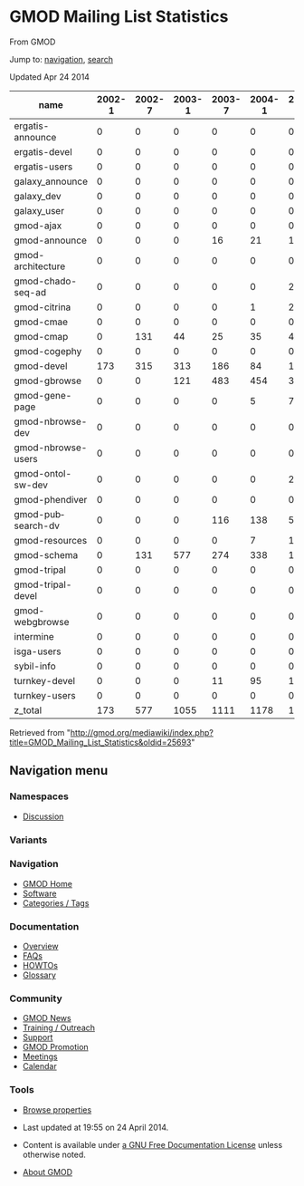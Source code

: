 <div id="mw-page-base" class="noprint">

</div>

<div id="mw-head-base" class="noprint">

</div>

<div id="content" class="mw-body" role="main">

<span id="top"></span>

<div id="mw-js-message" style="display:none;">

</div>



# <span dir="auto">GMOD Mailing List Statistics</span>

<div id="bodyContent">

<div id="siteSub">

From GMOD

</div>

<div id="contentSub">

</div>

<div id="jump-to-nav" class="mw-jump">

Jump to: [navigation](#mw-navigation), [search](#p-search)

</div>

<div id="mw-content-text" class="mw-content-ltr" lang="en" dir="ltr">

Updated Apr 24 2014

| name | 2002-1 | 2002-7 | 2003-1 | 2003-7 | 2004-1 | 2004-7 | 2005-1 | 2005-7 | 2006-1 | 2006-7 | 2007-1 | 2007-7 | 2008-1 | 2008-7 | 2009-1 | 2009-7 | 2010-1 | 2010-7 | 2011-1 | 2011-7 | 2012-1 | 2012-7 | 2013-1 | 2013-7 | 2014-1 |
|----|----|----|----|----|----|----|----|----|----|----|----|----|----|----|----|----|----|----|----|----|----|----|----|----|----|
| ergatis-announce | 0 | 0 | 0 | 0 | 0 | 0 | 0 | 0 | 0 | 0 | 0 | 1 | 0 | 0 | 1 | 0 | 0 | 0 | 0 | 1 | 0 | 0 | 0 | 0 | 0 |
| ergatis-devel | 0 | 0 | 0 | 0 | 0 | 0 | 0 | 0 | 0 | 0 | 0 | 5 | 4 | 4 | 4 | 2 | 5 | 7 | 7 | 13 | 1 | 0 | 0 | 1 | 0 |
| ergatis-users | 0 | 0 | 0 | 0 | 0 | 0 | 0 | 0 | 0 | 0 | 0 | 0 | 39 | 98 | 114 | 172 | 73 | 144 | 134 | 61 | 76 | 0 | 0 | 0 | 0 |
| galaxy_announce | 0 | 0 | 0 | 0 | 0 | 0 | 0 | 0 | 0 | 0 | 0 | 0 | 0 | 0 | 0 | 0 | 0 | 0 | 0 | 4 | 23 | 18 | 33 | 14 | 14 |
| galaxy_dev | 0 | 0 | 0 | 0 | 0 | 0 | 0 | 0 | 0 | 0 | 0 | 0 | 0 | 263 | 239 | 1091 | 1335 | 1184 | 1808 | 2043 | 2338 | 2224 | 2760 | 2512 | 1380 |
| galaxy_user | 0 | 0 | 0 | 0 | 0 | 0 | 0 | 0 | 110 | 88 | 12 | 8 | 47 | 158 | 108 | 327 | 382 | 502 | 1088 | 1070 | 923 | 887 | 605 | 723 | 303 |
| gmod-ajax | 0 | 0 | 0 | 0 | 0 | 0 | 0 | 0 | 0 | 24 | 118 | 23 | 2 | 3 | 32 | 166 | 81 | 226 | 53 | 22 | 136 | 163 | 298 | 472 | 281 |
| gmod-announce | 0 | 0 | 0 | 16 | 21 | 12 | 15 | 17 | 8 | 6 | 6 | 5 | 12 | 11 | 9 | 13 | 7 | 21 | 10 | 8 | 6 | 7 | 16 | 9 | 11 |
| gmod-architecture | 0 | 0 | 0 | 0 | 0 | 0 | 33 | 52 | 34 | 11 | 5 | 2 | 8 | 3 | 13 | 22 | 1 | 1 | 0 | 1 | 1 | 2 | 0 | 1 | 1 |
| gmod-chado-seq-ad | 0 | 0 | 0 | 0 | 0 | 223 | 8 | 0 | 2 | 4 | 0 | 1 | 0 | 0 | 4 | 1 | 0 | 1 | 2 | 0 | 0 | 0 | 1 | 0 | 0 |
| gmod-citrina | 0 | 0 | 0 | 0 | 1 | 24 | 3 | 2 | 3 | 0 | 0 | 0 | 0 | 0 | 0 | 3 | 0 | 0 | 0 | 0 | 0 | 0 | 0 | 0 | 0 |
| gmod-cmae | 0 | 0 | 0 | 0 | 0 | 0 | 0 | 0 | 0 | 0 | 1 | 1 | 0 | 0 | 0 | 0 | 0 | 0 | 0 | 0 | 0 | 0 | 0 | 0 | 0 |
| gmod-cmap | 0 | 131 | 44 | 25 | 35 | 47 | 82 | 54 | 118 | 53 | 13 | 29 | 68 | 80 | 22 | 21 | 20 | 6 | 5 | 2 | 1 | 1 | 0 | 1 | 0 |
| gmod-cogephy | 0 | 0 | 0 | 0 | 0 | 0 | 0 | 0 | 0 | 0 | 0 | 0 | 0 | 0 | 0 | 0 | 0 | 1 | 5 | 0 | 0 | 1 | 0 | 0 | 0 |
| gmod-devel | 173 | 315 | 313 | 186 | 84 | 105 | 161 | 73 | 46 | 42 | 68 | 143 | 42 | 53 | 39 | 81 | 105 | 85 | 56 | 52 | 48 | 5 | 29 | 28 | 27 |
| gmod-gbrowse | 0 | 0 | 121 | 483 | 454 | 338 | 528 | 836 | 508 | 538 | 402 | 363 | 436 | 989 | 1248 | 1406 | 1916 | 1803 | 1353 | 902 | 791 | 609 | 578 | 353 | 188 |
| gmod-gene-page | 0 | 0 | 0 | 0 | 5 | 7 | 3 | 3 | 0 | 0 | 0 | 0 | 0 | 0 | 0 | 0 | 0 | 0 | 0 | 0 | 0 | 0 | 0 | 0 | 0 |
| gmod-nbrowse-dev | 0 | 0 | 0 | 0 | 0 | 0 | 0 | 0 | 0 | 0 | 0 | 0 | 0 | 0 | 7 | 3 | 0 | 0 | 0 | 0 | 0 | 0 | 0 | 0 | 0 |
| gmod-nbrowse-users | 0 | 0 | 0 | 0 | 0 | 0 | 0 | 0 | 0 | 0 | 0 | 0 | 0 | 0 | 39 | 18 | 2 | 0 | 1 | 0 | 0 | 0 | 0 | 0 | 0 |
| gmod-ontol-sw-dev | 0 | 0 | 0 | 0 | 0 | 23 | 91 | 16 | 49 | 1 | 1 | 0 | 0 | 0 | 0 | 0 | 0 | 0 | 0 | 0 | 0 | 0 | 0 | 0 | 0 |
| gmod-phendiver | 0 | 0 | 0 | 0 | 0 | 0 | 0 | 0 | 0 | 0 | 0 | 0 | 0 | 0 | 0 | 0 | 0 | 16 | 69 | 18 | 26 | 0 | 6 | 0 | 0 |
| gmod-pubsearch-dv | 0 | 0 | 0 | 116 | 138 | 58 | 95 | 132 | 118 | 4 | 3 | 1 | 0 | 0 | 2 | 0 | 0 | 0 | 0 | 0 | 0 | 0 | 0 | 0 | 0 |
| gmod-resources | 0 | 0 | 0 | 0 | 7 | 1 | 30 | 1 | 0 | 0 | 0 | 0 | 0 | 0 | 0 | 0 | 0 | 0 | 0 | 0 | 0 | 0 | 0 | 0 | 0 |
| gmod-schema | 0 | 131 | 577 | 274 | 338 | 189 | 395 | 376 | 264 | 217 | 458 | 300 | 149 | 142 | 151 | 159 | 432 | 397 | 389 | 104 | 124 | 12 | 191 | 152 | 220 |
| gmod-tripal | 0 | 0 | 0 | 0 | 0 | 0 | 0 | 0 | 0 | 0 | 0 | 0 | 0 | 0 | 0 | 3 | 54 | 40 | 99 | 108 | 64 | 70 | 113 | 97 | 278 |
| gmod-tripal-devel | 0 | 0 | 0 | 0 | 0 | 0 | 0 | 0 | 0 | 0 | 0 | 0 | 0 | 0 | 0 | 0 | 0 | 0 | 87 | 31 | 67 | 78 | 79 | 52 | 4 |
| gmod-webgbrowse | 0 | 0 | 0 | 0 | 0 | 0 | 0 | 0 | 0 | 0 | 0 | 0 | 0 | 0 | 0 | 0 | 0 | 8 | 9 | 6 | 42 | 8 | 20 | 2 | 2 |
| intermine | 0 | 0 | 0 | 0 | 0 | 0 | 0 | 0 | 0 | 0 | 0 | 0 | 0 | 0 | 35 | 243 | 151 | 230 | 255 | 435 | 244 | 315 | 596 | 316 | 90 |
| isga-users | 0 | 0 | 0 | 0 | 0 | 0 | 0 | 0 | 0 | 0 | 0 | 0 | 0 | 0 | 0 | 0 | 1 | 8 | 6 | 0 | 0 | 0 | 0 | 0 | 0 |
| sybil-info | 0 | 0 | 0 | 0 | 0 | 0 | 0 | 0 | 0 | 0 | 0 | 0 | 0 | 18 | 8 | 6 | 2 | 8 | 2 | 11 | 12 | 5 | 11 | 31 | 3 |
| turnkey-devel | 0 | 0 | 0 | 11 | 95 | 127 | 187 | 41 | 12 | 16 | 42 | 7 | 11 | 3 | 0 | 2 | 0 | 0 | 0 | 0 | 0 | 0 | 0 | 0 | 1 |
| turnkey-users | 0 | 0 | 0 | 0 | 0 | 0 | 0 | 0 | 0 | 0 | 2 | 0 | 2 | 7 | 0 | 2 | 0 | 0 | 3 | 0 | 0 | 0 | 0 | 0 | 0 |
| z_total | 173 | 577 | 1055 | 1111 | 1178 | 1154 | 1631 | 1603 | 1272 | 1004 | 1131 | 889 | 820 | 1832 | 2075 | 3741 | 4567 | 4688 | 5441 | 4892 | 4923 | 4405 | 5336 | 4764 | 2803 |

</div>

<div class="printfooter">

Retrieved from
"<http://gmod.org/mediawiki/index.php?title=GMOD_Mailing_List_Statistics&oldid=25693>"

</div>

<div id="catlinks" class="catlinks catlinks-allhidden">

</div>

<div class="visualClear">

</div>

</div>

</div>

<div id="mw-navigation">

## Navigation menu

<div id="mw-head">



<div id="left-navigation">

<div id="p-namespaces" class="vectorTabs" role="navigation"
aria-labelledby="p-namespaces-label">

### Namespaces


- <span id="ca-talk"><a
  href="http://gmod.org/mediawiki/index.php?title=Talk:GMOD_Mailing_List_Statistics&amp;action=edit&amp;redlink=1"
  accesskey="t"
  title="Discussion about the content page [t]">Discussion</a></span>

</div>

<div id="p-variants" class="vectorMenu emptyPortlet" role="navigation"
aria-labelledby="p-variants-label">

### 

### Variants[](#)

<div class="menu">

</div>

</div>

</div>





</div>

</div>

</div>

<div id="mw-panel">

<div id="p-logo" role="banner">

<a href="Main_Page"
style="background-image: url(../images/GMOD-cogs.png);"
title="Visit the main page"></a>

</div>

<div id="p-Navigation" class="portal" role="navigation"
aria-labelledby="p-Navigation-label">

### Navigation

<div class="body">

- <span id="n-GMOD-Home">[GMOD Home](Main_Page)</span>
- <span id="n-Software">[Software](GMOD_Components)</span>
- <span id="n-Categories-.2F-Tags">[Categories /
  Tags](Categories)</span>

</div>

</div>

<div id="p-Documentation" class="portal" role="navigation"
aria-labelledby="p-Documentation-label">

### Documentation

<div class="body">

- <span id="n-Overview">[Overview](Overview)</span>
- <span id="n-FAQs">[FAQs](Category:FAQ)</span>
- <span id="n-HOWTOs">[HOWTOs](Category:HOWTO)</span>
- <span id="n-Glossary">[Glossary](Glossary)</span>

</div>

</div>

<div id="p-Community" class="portal" role="navigation"
aria-labelledby="p-Community-label">

### Community

<div class="body">

- <span id="n-GMOD-News">[GMOD News](GMOD_News)</span>
- <span id="n-Training-.2F-Outreach">[Training /
  Outreach](Training_and_Outreach)</span>
- <span id="n-Support">[Support](Support)</span>
- <span id="n-GMOD-Promotion">[GMOD Promotion](GMOD_Promotion)</span>
- <span id="n-Meetings">[Meetings](Meetings)</span>
- <span id="n-Calendar">[Calendar](Calendar)</span>

</div>

</div>

<div id="p-tb" class="portal" role="navigation"
aria-labelledby="p-tb-label">

### Tools

<div class="body">


- <span id="t-smwbrowselink"><a href="Special%3ABrowse/GMOD_Mailing_List_Statistics"
  rel="smw-browse">Browse properties</a></span>


</div>

</div>

</div>

</div>

<div id="footer" role="contentinfo">

- <span id="footer-info-lastmod">Last updated at 19:55 on 24 April
  2014.</span>
<!-- - <span id="footer-info-viewcount">14,985 page views.</span> -->
- <span id="footer-info-copyright">Content is available under
  <a href="http://www.gnu.org/licenses/fdl-1.3.html" class="external"
  rel="nofollow">a GNU Free Documentation License</a> unless otherwise
  noted.</span>

<!-- -->

- <span id="footer-places-about">[About
  GMOD](GMOD:About "GMOD:About")</span>

<!-- -->






</div>
